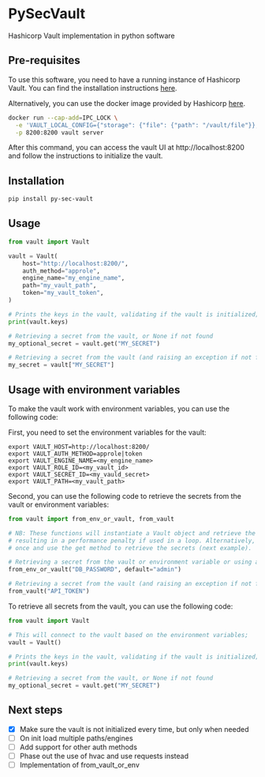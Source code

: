 # PySecVault
Hashicorp Vault implementation in python software


## Pre-requisites
To use this software, you need to have a running instance of Hashicorp Vault.
You can find the installation instructions [here](https://learn.hashicorp.com/vault/getting-started/install).

Alternatively, you can use the docker image provided by Hashicorp [here](https://hub.docker.com/_/vault/).

```bash
docker run --cap-add=IPC_LOCK \
  -e 'VAULT_LOCAL_CONFIG={"storage": {"file": {"path": "/vault/file"}}, "listener": [{"tcp": { "address": "0.0.0.0:8200", "tls_disable": true}}], "default_lease_ttl": "168h", "max_lease_ttl": "720h", "ui": true}' \
  -p 8200:8200 vault server
```

After this command, you can access the vault UI at http://localhost:8200
and follow the instructions to initialize the vault.

## Installation

```bash
pip install py-sec-vault
```

## Usage

```python
from vault import Vault

vault = Vault(
    host="http://localhost:8200/",
    auth_method="approle",
    engine_name="my_engine_name",
    path="my_vault_path",
    token="my_vault_token",
)

# Prints the keys in the vault, validating if the vault is initialized;
print(vault.keys) 

# Retrieving a secret from the vault, or None if not found
my_optional_secret = vault.get("MY_SECRET")

# Retrieving a secret from the vault (and raising an exception if not found)
my_secret = vault["MY_SECRET"]
```

## Usage with environment variables
To make the vault work with environment variables, you can use the following code:

First, you need to set the environment variables for the vault:
```
export VAULT_HOST=http://localhost:8200/
export VAULT_AUTH_METHOD=approle|token
export VAULT_ENGINE_NAME=<my_engine_name>
export VAULT_ROLE_ID=<my_vault_id>
export VAULT_SECRET_ID=<my_vauld_secret>
export VAULT_PATH=<my_vault_path>
```

Second, you can use the following code to retrieve the secrets from the vault or environment variables:
```python
from vault import from_env_or_vault, from_vault

# NB: These functions will instantiate a Vault object and retrieve the secret from the vault
# resulting in a performance penalty if used in a loop. Alternatively, you can instantiate a Vault object
# once and use the get method to retrieve the secrets (next example).

# Retrieving a secret from the vault or environment variable or using a default value
from_env_or_vault("DB_PASSWORD", default="admin")

# Retrieving a secret from the vault (and raising an exception if not found)
from_vault("API_TOKEN")
```

To retrieve all secrets from the vault, you can use the following code:
```python
from vault import Vault

# This will connect to the vault based on the environment variables;
vault = Vault()

# Prints the keys in the vault, validating if the vault is initialized;
print(vault.keys) 

# Retrieving a secret from the vault, or None if not found
my_optional_secret = vault.get("MY_SECRET")
```


## Next steps
- [X] Make sure the vault is not initialized every time, but only when needed
- [ ] On init load multiple paths/engines
- [ ] Add support for other auth methods
- [ ] Phase out the use of hvac and use requests instead
- [ ] Implementation of from_vault_or_env
